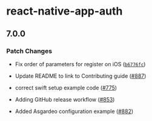 # react-native-app-auth

## 7.0.0

### Patch Changes

- Fix order of parameters for register on iOS ([`b6776fc`](https://github.com/FormidableLabs/react-native-app-auth/commit/b6776fc18978e1540553af3709ef430405cf1774))

* Update README to link to Contributing guide ([#887](https://github.com/FormidableLabs/react-native-app-auth/pull/887))

- correct swift setup example code ([#775](https://github.com/FormidableLabs/react-native-app-auth/pull/775))

* Adding GitHub release workflow ([#853](https://github.com/FormidableLabs/react-native-app-auth/pull/853))

- Added Asgardeo configuration example ([#882](https://github.com/FormidableLabs/react-native-app-auth/pull/882))
